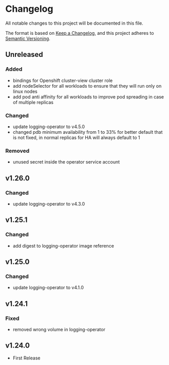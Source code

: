 # Changelog

All notable changes to this project will be documented in this file.

The format is based on [Keep a Changelog](https://keepachangelog.com/en/1.0.0/),
and this project adheres to [Semantic Versioning](https://semver.org/spec/v2.0.0.html).

## Unreleased

### Added

- bindings for Openshift cluster-view cluster role
- add nodeSelector for all workloads to ensure that they will run only on linux nodes
- add pod anti affinity for all workloads to improve pod spreading in case of multiple replicas

### Changed

- update logging-operator to v4.5.0
- changed pdb minimum availability from 1 to 33% for better default that is not fixed, in normal replicas for HA will
	always default to 1

### Removed

- unused secret inside the operator service account

## v1.26.0

### Changed

- update logging-operator to v4.3.0

## v1.25.1

### Changed

- add digest to logging-operator image reference

## v1.25.0

### Changed

- update logging-operator to v4.1.0

## v1.24.1

### Fixed

- removed wrong volume in logging-operator

## v1.24.0

- First Release
